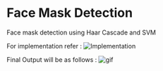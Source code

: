 # Face Mask Detection
Face mask detection using Haar Cascade and SVM

For implementation refer : 
![Implementation](https://user-images.githubusercontent.com/50963861/121855703-4888e000-cd11-11eb-825e-d65fe6b29ee6.png)



Final Output will be as follows : 
![gif](https://user-images.githubusercontent.com/50963861/121681975-18ef9300-cad9-11eb-9c4f-7d9c127a307f.gif)
